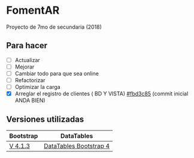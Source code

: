 # FomentAR

Proyecto de 7mo de secundaria (2018)

## Para hacer

- [ ] Actualizar
- [ ] Mejorar
- [ ] Cambiar todo para que sea online
- [ ] Refactorizar
- [ ] Optimizar la carga
- [x] Arreglar el registro de clientes ( BD Y VISTA) [#fbd3c85](https://github.com/brindogabriel/FomentAR/commit/fbd3c854adb1441a2d90972b13c7eb889018b7d0 "Commit inicial para arreglar todo por si las moscas") (commit inicial ANDA BIEN)

## Versiones utilizadas

| Bootstrap                                                                                         | DataTables                                                                                           |
| ------------------------------------------------------------------------------------------------- | ---------------------------------------------------------------------------------------------------- |
| [V 4.1.3](https://getbootstrap.com/docs/4.1/getting-started/introduction/ "Version de Bootstrap") | [DataTables Bootstrap 4](https://datatables.net/examples/styling/bootstrap4 "Version de DataTables") |
